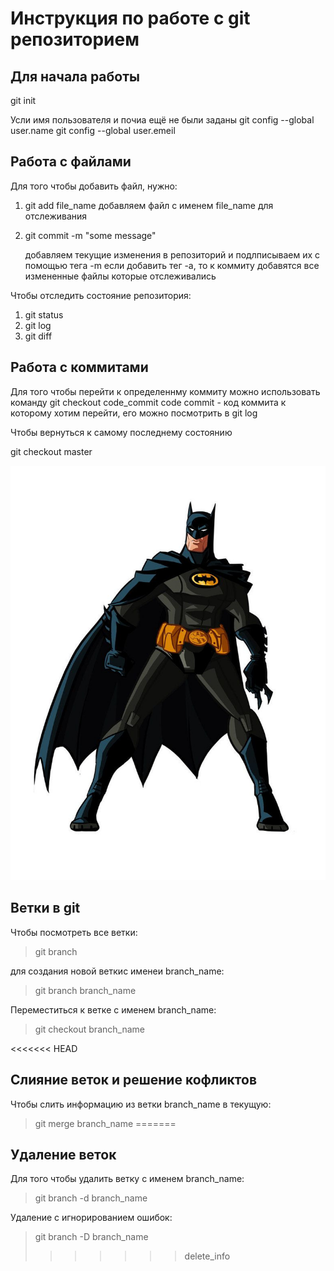 # Инструкция по работе с git репозиторием

## Для начала работы
git init

Усли имя пользователя и почиа ещё не были заданы
git config --global user.name
git config --global user.emeil


## Работа с файлами

Для того чтобы добавить файл, нужно:
1. git add file_name
    добавляем файл с именем file_name для отслеживания
2. git commit -m "some message"

    добавляем текущие изменения в репозиторий и подлписываем их с помощью тега -m
    если добавить тег -a, то к коммиту добавятся все измененные файлы которые отслеживались

Чтобы отследить состояние репозитория:
1. git status
2. git log
3. git diff


## Работа с коммитами
Для того чтобы перейти к определеннму коммиту можно использовать команду
git checkout code_commit
    code commit - код коммита к которому хотим перейти, его можно посмотрить в git log

Чтобы вернуться к самому последнему состоянию

git checkout master

![batman](batman.jpg)


## Ветки в git
Чтобы посмотреть все ветки:
> git branch

для создания новой веткис именеи branch_name:
> git branch branch_name

Переместиться к ветке с именем branch_name:
> git checkout branch_name

<<<<<<< HEAD
## Слияние веток и решение кофликтов
Чтобы слить информацию из ветки branch_name в текущую:
> git merge branch_name
=======
## Удаление веток
Для того чтобы удалить ветку с именем branch_name:
> git branch -d branch_name

Удаление с игнорированием ошибок:
> git branch -D branch_name
>>>>>>> delete_info

